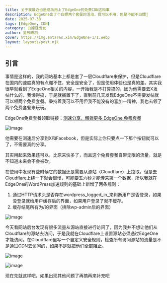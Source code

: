 ```yaml
---
title: 关于我最近也是成功用上了EdgeOne的免费CDN这档事
description: EdgeOne出了个白嫖两个套餐的活动，我可以不用，但是不能不白嫖🤤
date: 2025-07-30
tags: [EdgeOne, CDN]
category: 白嫖怪出发
author: 星辰曦羽
cover: https://img.antares.xin/EdgeOne-1/1.webp
layout: layouts/post.njk
---
```

## 引言
事情是这样的，我的网站基本上都是套了一层Cloudflare来保护，但是Cloudflare在国内的速度真的有点绷不住，安全是安全了，但是使用体验也是真的差。其实我很早就看到了EdgeOne相关的内容，一开始我是不打算搞的，因为他需要去X发帖什么的，我懒得搞，于是就搁置下了，直到前几天发现EdgeOne不需要发帖就可以领两个免费套餐。秉持着我可以不用但我不能没有的喜加一精神，我也去领了两个免费套餐来玩玩。

EdgeOne免费套餐领取链接：[测速分享，解锁更多 EdgeOne 免费套餐](https://edgeone.ai/zh/get-free-plan)

![image](https://img.antares.xin/EdgeOne-1/2.webp)

他需要在测速后分享到X和Facebook，但是实际上你只要点一下那个按钮就可以了，不需要真的分享。

其实用起来效果还可以，比原来快多了，而且这个免费套餐自带无限的流量，就是不知道未来会不会被砍。

在使用中发现有些时候它的数据还是需要从源站（Cloudflare）上拉取，但是去Cloudflare上绕一下就会很慢，可能要五六秒才能传来第一个数据，所以我就在EdgeOne的WordPress加速规则的基础上新增了两条规则：

1. 通过HTTP请求头是否存在wordpress_logged_in_来判断用户是否登录，如果没登录就给用户缓存后的界面，如果用户登录了就不缓存。
2. 缓存结尾所有为/的界面（排除wp-admin后的界面）


![image](https://img.antares.xin/EdgeOne-1/3.webp)


今天看网站后台发现有很多流量从源站直接进行访问了，因为我并不想让他们从Cloudflare的源站去访问，于是我就在Cloudflare上设置源站必须通过EdgeOne才能访问。在Cloudflare里写一个自定义安全规则，检查所有访问源站的流量是不是通过CDN去访问的，如果不是就把他们全部阻止。

![image](https://img.antares.xin/EdgeOne-1/4.webp)


![image](https://img.antares.xin/EdgeOne-1/5.webp)


现在先就这样吧，如果出现其他问题了再搞再来补充吧